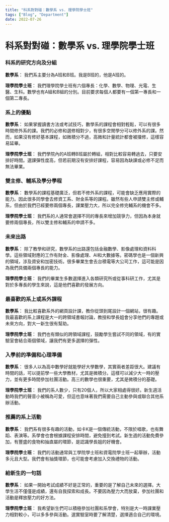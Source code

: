 ```yaml
---
title: "科系對對碰：數學系 vs. 理學院學士班"
tags: ["Blog", "Department"]
date: 2022-07-26
---
```

# 科系對對碰：數學系 vs. 理學院學士班

### 科系的研究方向及分組

**數學系**：
我們系主要分為A班和B班。我是B班的，他是A班的。

**理學院學士班**：
我們理學院學士班有六個專長：化學、數學、物理、光電、生醫、生科。數學也有A組和B組的分別。目前要求每個人都要有一個第一專長和一個第二專長。

### 系上的優點

**數學系**：
如果掌握讀書方法或考試技巧，數學系的課程會相對輕鬆，可以有很多時間修外系的課。我們的必修和選修相對少，有很多空閒學分可以修外系的課。然而，如果沒有修好基本課程，如微積分不過，高微和計量統計都會被擋修，這樣容易延畢。

**理學院學士班**：
我們學院內的A班轉B班屬於轉組，相對比較容易轉過去，只要安排好時間。選課彈性度高，但若前期沒有安排好課程，容易因為缺課或必修不足而無法畢業。

### 雙主修、輔系及學分學程

**數學系**：
數學系的課程基礎廣泛，但若不修外系的課程，可能會缺乏應用實際的能力。因此很多同學會去修資工系、財金系等的課程。雖然有些人申請雙主修或輔系，但由於我們已經要修兩個專長，課業壓力大，所以完全修完輔系的機會不多。

**理學院學士班**：
我們系的人通常會選擇不同的專長來增加競爭力，但因為本身就要修兩個專長，所以雙主修和輔系的申請不多。

### 未來出路

**數學系**：
除了教學和研究，數學系的出路還包括金融數學、影像處理和資料科學。這些領域對應的工作有財金、影像處理、AI和大數據等。密碼學也是一個新興的領域，涉及資安和加密技術。很多畢業生會去台積電等大公司工作，這可能是因為我們具備兩個專長的能力。

**理學院學士班**：
我們的畢業生多數選擇進入各類研究所或從事科研工作，尤其是對於多專長的學生來說，這是他們喜歡的發展方向。

### 最喜歡的系上或系外課程

**數學系**：
我比較喜歡系外的網頁設計課，教你從頭到尾設計一個網站，很有趣。我最喜歡的系上課程是大一的跨領域書報討論，教授和學長姐會分享他們的專題或未來方向，對大一新生很有幫助。

**理學院學士班**：
我們也有類似的跨領域課程，鼓勵學生嘗試不同的領域，有的實驗室會結合兩個領域，讓我們有更多選擇的彈性。

### 入學前的準備和心理準備

**數學系**：
很多人以為高中數學好就能學好大學數學，其實兩者差距很大。建議有時間的話，可以提前學一些大學教材，尤其是微積分。這樣可以減少大一時的壓力，並有更多時間參加社團活動。高三的數學也很重要，尤其是微積分的基礎。

**理學院學士班**：
我們的系人數少，只有20個人，所以大家相處得很好。新生週活動時我們的聲音小被稱為可愛，但這也意味著我們需要自己主動參與或聯合其他系辦活動。

### 推薦的系上活動

**數學系**：
我們系有很多有趣的活動，如卡K是一個傳統活動，不限於唱歌，也有舞蹈、表演等。系學會也會根據課程安排時間，避免撞到考試。新生週的活動免費參加，有豐盛的食物和抽直屬的環節，是認識學長姐的好機會。

**理學院學士班**：
我們的活動通常與工學院學士班和資電院學士班一起舉辦，活動多元且大型。我們會有抽獎環節，也可能會考慮加入交換禮物的活動。

### 給新生的一句話

**數學系**：
如果一開始考試成績不好是正常的，重要的是了解自己未來的選擇。大學生活不僅僅是成績，還有自我探索和成長。不要因為壓力大而放棄，參加社團和活動是釋放壓力的好方法。

**理學院學士班**：
我希望新生們可以積極參加社團和系學會，特別是大一時課業壓力相對較小，可以多多參與活動。選實驗室時要了解清楚，選擇適合自己的環境。

